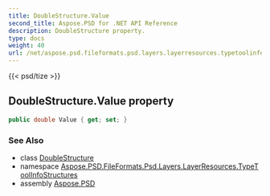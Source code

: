 ```yaml
---
title: DoubleStructure.Value
second_title: Aspose.PSD for .NET API Reference
description: DoubleStructure property. 
type: docs
weight: 40
url: /net/aspose.psd.fileformats.psd.layers.layerresources.typetoolinfostructures/doublestructure/value/
---
```

{{< psd/tize >}}
## DoubleStructure.Value property

```csharp
public double Value { get; set; }
```

### See Also

* class [DoubleStructure](../)
* namespace [Aspose.PSD.FileFormats.Psd.Layers.LayerResources.TypeToolInfoStructures](../../doublestructure/)
* assembly [Aspose.PSD](../../../)



